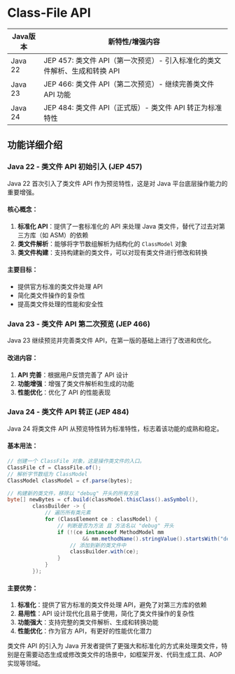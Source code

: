# Class-File API

| Java版本  | 新特性/增强内容                                       |
|---------|------------------------------------------------|
| Java 22 | JEP 457: 类文件 API（第一次预览）- 引入标准化的类文件解析、生成和转换 API |
| Java 23 | JEP 466: 类文件 API（第二次预览）- 继续完善类文件 API 功能        |
| Java 24 | JEP 484: 类文件 API（正式版）- 类文件 API 转正为标准特性         |

## 功能详细介绍

### Java 22 - 类文件 API 初始引入 (JEP 457)

Java 22 首次引入了类文件 API 作为预览特性，这是对 Java 平台底层操作能力的重要增强。

#### 核心概念：

1. **标准化 API**：提供了一套标准化的 API 来处理 Java 类文件，替代了过去对第三方库（如 ASM）的依赖
2. **类文件解析**：能够将字节数组解析为结构化的 `ClassModel` 对象
3. **类文件构建**：支持构建新的类文件，可以对现有类文件进行修改和转换

#### 主要目标：

- 提供官方标准的类文件处理 API
- 简化类文件操作的复杂性
- 提高类文件处理的性能和安全性

### Java 23 - 类文件 API 第二次预览 (JEP 466)

Java 23 继续预览并完善类文件 API，在第一版的基础上进行了改进和优化。

#### 改进内容：

1. **API 完善**：根据用户反馈完善了 API 设计
2. **功能增强**：增强了类文件解析和生成的功能
3. **性能优化**：优化了 API 的性能表现

### Java 24 - 类文件 API 转正 (JEP 484)

Java 24 将类文件 API 从预览特性转为标准特性，标志着该功能的成熟和稳定。

#### 基本用法：

```java
// 创建一个 ClassFile 对象，这是操作类文件的入口。
ClassFile cf = ClassFile.of();
// 解析字节数组为 ClassModel
ClassModel classModel = cf.parse(bytes);

// 构建新的类文件，移除以 "debug" 开头的所有方法
byte[] newBytes = cf.build(classModel.thisClass().asSymbol(),
        classBuilder -> {
            // 遍历所有类元素
            for (ClassElement ce : classModel) {
                // 判断是否为方法 且 方法名以 "debug" 开头
                if (!(ce instanceof MethodModel mm
                        && mm.methodName().stringValue().startsWith("debug"))) {
                    // 添加到新的类文件中
                    classBuilder.with(ce);
                }
            }
        });
```


#### 主要优势：

1. **标准化**：提供了官方标准的类文件处理 API，避免了对第三方库的依赖
2. **易用性**：API 设计现代化且易于使用，简化了类文件操作的复杂性
3. **功能强大**：支持完整的类文件解析、生成和转换功能
4. **性能优化**：作为官方 API，有更好的性能优化潜力

类文件 API 的引入为 Java 开发者提供了更强大和标准化的方式来处理类文件，特别是在需要动态生成或修改类文件的场景中，如框架开发、代码生成工具、AOP 实现等领域。